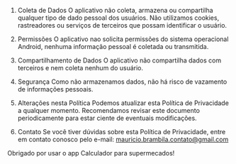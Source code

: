 1. Coleta de Dados
O aplicativo não coleta, armazena ou compartilha qualquer tipo de dado pessoal dos usuários.
Não utilizamos cookies, rastreadores ou serviços de terceiros que possam identificar o usuário.

2. Permissões
O aplicativo nao solicita permissões do sistema operacional Android, nenhuma informação pessoal é coletada ou transmitida.

3. Compartilhamento de Dados
O aplicativo não compartilha dados com terceiros e nem coleta nenhum do usuário.

4. Segurança
Como não armazenamos dados, não há risco de vazamento de informações pessoais.

5. Alterações nesta Política
Podemos atualizar esta Política de Privacidade a qualquer momento. Recomendamos revisar este documento periodicamente para estar ciente de eventuais modificações.

6. Contato
Se você tiver dúvidas sobre esta Política de Privacidade, entre em contato conosco pelo e-mail:
mauricio.brambila.contato@gmail.com

Obrigado por usar o app Calculador para supermecados!

